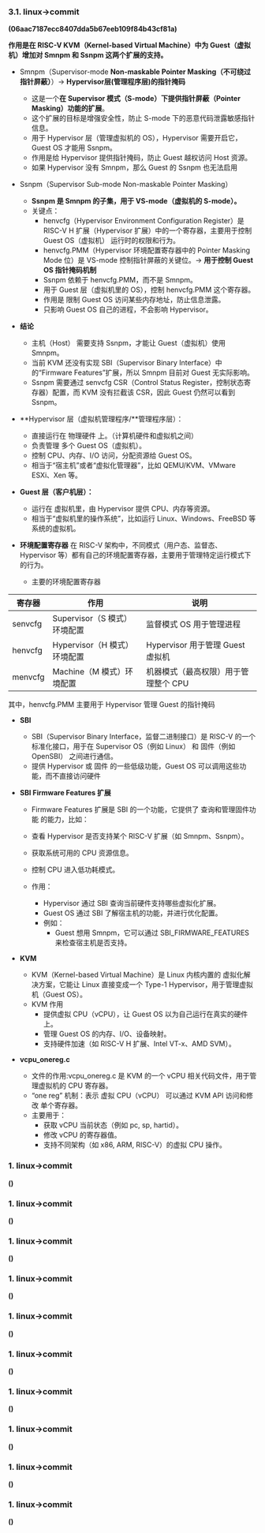 <!--
 * @Date: 2025-03-03
 * @LastEditors: GoKo-Son626
 * @LastEditTime: 2025-03-04
 * @FilePath: /Day-Do/25-3-3.md
 * @Description: 
-->
### 3.1. linux->commit
**(06aac7187ecc8407dda5b67eeb109f84b43cf81a)**

**作用是在 RISC-V KVM（Kernel-based Virtual Machine）中为 Guest（虚拟机）增加对 Smnpm 和 Ssnpm 这两个扩展的支持。**

- Smnpm（Supervisor-mode **Non-maskable Pointer Masking（不可绕过指针屏蔽）**）-> **Hypervisor层(管理程序层)的指针掩码**
  - 这是一个**在 Supervisor 模式（S-mode）下提供指针屏蔽（Pointer Masking）功能的扩展**。
  - 这个扩展的目标是增强安全性，防止 S-mode 下的恶意代码泄露敏感指针信息。
  - 用于 Hypervisor 层（管理虚拟机的 OS），Hypervisor 需要开启它，Guest OS 才能用 Ssnpm。
  - 作用是给 Hypervisor 提供指针掩码，防止 Guest 越权访问 Host 资源。
  - 如果 Hypervisor 没有 Smnpm，那么 Guest 的 Ssnpm 也无法启用
- Ssnpm（Supervisor Sub-mode Non-maskable Pointer Masking）
  - **Ssnpm 是 Smnpm 的子集，用于 VS-mode（虚拟机的 S-mode）。**
  - 关键点：
    - henvcfg（Hypervisor Environment Configuration Register）是 RISC-V H 扩展（Hypervisor 扩展）中的一个寄存器，主要用于控制 Guest OS（虚拟机） 运行时的权限和行为。
    - henvcfg.PMM（Hypervisor 环境配置寄存器中的 Pointer Masking Mode 位）是 VS-mode 控制指针屏蔽的关键位。->  **用于控制 Guest OS 指针掩码机制**
    - Ssnpm 依赖于 henvcfg.PMM，而不是 Smnpm。
    - 用于 Guest 层（虚拟机里的 OS），控制 henvcfg.PMM 这个寄存器。
    - 作用是 限制 Guest OS 访问某些内存地址，防止信息泄露。
    - 只影响 Guest OS 自己的进程，不会影响 Hypervisor。
- **结论**
  - 主机（Host） 需要支持 Ssnpm，才能让 Guest（虚拟机）使用 Smnpm。
  - 当前 KVM 还没有实现 SBI（Supervisor Binary Interface）中的“Firmware Features”扩展，所以 Smnpm 目前对 Guest 无实际影响。
  - Ssnpm 需要通过 senvcfg CSR（Control Status Register，控制状态寄存器）配置，而 KVM 没有拦截该 CSR，因此 Guest 仍然可以看到 Ssnpm。

- **Hypervisor 层（虚拟机管理程序/**管理程序层）：
  - 直接运行在 物理硬件 上。（计算机硬件和虚拟机之间）
  - 负责管理 多个 Guest OS（虚拟机）。
  - 控制 CPU、内存、I/O 访问，分配资源给 Guest OS。
  - 相当于“宿主机”或者“虚拟化管理器”，比如 QEMU/KVM、VMware ESXi、Xen 等。
- **Guest 层（客户机层）：**
  - 运行在 虚拟机里，由 Hypervisor 提供 CPU、内存等资源。
  - 相当于“虚拟机里的操作系统”，比如运行 Linux、Windows、FreeBSD 等系统的虚拟机。

- **环境配置寄存器**
在 RISC-V 架构中，不同模式（用户态、监督态、Hypervisor 等）都有自己的环境配置寄存器，主要用于管理特定运行模式下的行为。

  - 主要的环境配置寄存器
  
| 寄存器  | 作用                         | 说明                                 |
| ------- | ---------------------------- | ------------------------------------ |
| senvcfg | Supervisor（S 模式）环境配置 | 监督模式 OS 用于管理进程             |
| henvcfg | Hypervisor（H 模式）环境配置 | Hypervisor 用于管理 Guest 虚拟机     |
| menvcfg | Machine（M 模式）环境配置    | 机器模式（最高权限）用于管理整个 CPU |

其中，henvcfg.PMM 主要用于 Hypervisor 管理 Guest 的指针掩码

- **SBI** 
  - SBI（Supervisor Binary Interface，监督二进制接口）是 RISC-V 的一个标准化接口，用于在 Supervisor OS（例如 Linux） 和 固件（例如 OpenSBI） 之间进行通信。
  - 提供 Hypervisor 或 固件 的一些低级功能，Guest OS 可以调用这些功能，而不直接访问硬件

- **SBI Firmware Features 扩展**
  - Firmware Features 扩展是 SBI 的一个功能，它提供了 查询和管理固件功能 的能力，比如：

  - 查看 Hypervisor 是否支持某个 RISC-V 扩展（如 Smnpm、Ssnpm）。
  - 获取系统可用的 CPU 资源信息。
  - 控制 CPU 进入低功耗模式。
  - 作用：
    - Hypervisor 通过 SBI 查询当前硬件支持哪些虚拟化扩展。
    - Guest OS 通过 SBI 了解宿主机的功能，并进行优化配置。
    - 例如：
      - Guest 想用 Smnpm，它可以通过 SBI_FIRMWARE_FEATURES 来检查宿主机是否支持。

- **KVM**
  - KVM（Kernel-based Virtual Machine）是 Linux 内核内置的 虚拟化解决方案，它能让 Linux 直接变成一个 Type-1 Hypervisor，用于管理虚拟机（Guest OS）。
  - KVM 作用
    - 提供虚拟 CPU（vCPU），让 Guest OS 以为自己运行在真实的硬件上。
    - 管理 Guest OS 的内存、I/O、设备映射。
    - 支持硬件加速（如 RISC-V H 扩展、Intel VT-x、AMD SVM）。

- **vcpu_onereg.c**
  - 文件的作用:vcpu_onereg.c 是 KVM 的一个 vCPU 相关代码文件，用于管理虚拟机的 CPU 寄存器。
  - “one reg” 机制：表示 虚拟 CPU（vCPU） 可以通过 KVM API 访问和修改 单个寄存器。
  - 主要用于：
    - 获取 vCPU 当前状态（例如 pc, sp, hartid）。
    - 修改 vCPU 的寄存器值。
    - 支持不同架构（如 x86, ARM, RISC-V）的虚拟 CPU 操作。



### 1. linux->commit
**()**

### 1. linux->commit
**()**

### 1. linux->commit
**()**

### 1. linux->commit
**()**

### 1. linux->commit
**()**

### 1. linux->commit
**()**

### 1. linux->commit
**()**

### 1. linux->commit
**()**

### 1. linux->commit
**()**

### 1. linux->commit
**()**

